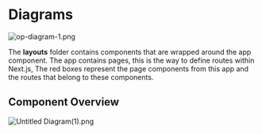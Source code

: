 # Diagrams #


![op-diagram-1.png](https://bitbucket.org/repo/jgzaE4G/images/2874012613-op-diagram-1.png)

The **layouts** folder contains components that are wrapped around the app component. The app contains pages, this is the way to define routes within Next.js, The red boxes represent the page components from this app and the routes that belong to these components.

## Component Overview ##

![Untitled Diagram(1).png](https://bitbucket.org/repo/jgzaE4G/images/3365688164-Untitled%20Diagram%281%29.png)